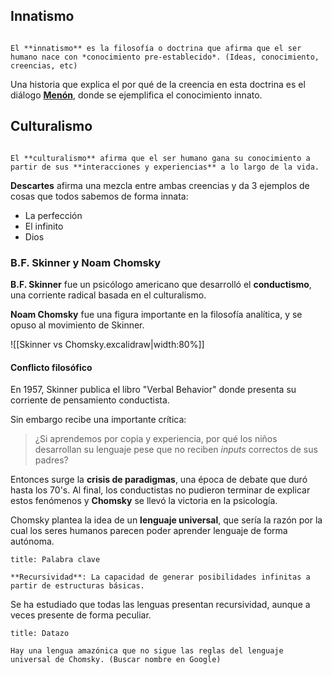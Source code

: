 ## Innatismo

```ad-definition

El **innatismo** es la filosofía o doctrina que afirma que el ser humano nace con *conocimiento pre-establecido*. (Ideas, conocimiento, creencias, etc)

```

Una historia que explica el por qué de la creencia en esta doctrina es el diálogo **[Menón](https://es.wikipedia.org/wiki/Men%C3%B3n)**, donde se ejemplifica el conocimiento innato.

## Culturalismo

```ad-definition

El **culturalismo** afirma que el ser humano gana su conocimiento a partir de sus **interacciones y experiencias** a lo largo de la vida.

```

**Descartes** afirma una mezcla entre ambas creencias y da 3 ejemplos de cosas que todos sabemos de forma innata:
- La perfección
- El infinito
- Dios

### B.F. Skinner y Noam Chomsky

**B.F. Skinner** fue un psicólogo americano que desarrolló el **conductismo**, una corriente radical basada en el culturalismo.

**Noam Chomsky** fue una figura importante en la filosofía analítica, y se opuso al movimiento de Skinner.

![[Skinner vs Chomsky.excalidraw|width:80%]]

#### Conflicto filosófico

En 1957, Skinner publica el libro "Verbal Behavior" donde presenta su corriente de pensamiento conductista. 

Sin embargo recibe una importante crítica:

> ¿Si aprendemos por copia y experiencia, por qué los niños desarrollan su lenguaje pese que no reciben *inputs* correctos de sus padres?

Entonces surge la **crisis de paradigmas**, una época de debate que duró hasta los 70's. Al final, los conductistas no pudieron terminar de explicar estos fenómenos y **Chomsky** se llevó la victoria en la psicología.

Chomsky plantea la idea de un **lenguaje universal**, que sería la razón por la cual los seres humanos parecen poder aprender lenguaje de forma autónoma.

```ad-important
title: Palabra clave

**Recursividad**: La capacidad de generar posibilidades infinitas a partir de estructuras básicas.

```

Se ha estudiado que todas las lenguas presentan recursividad, aunque a veces presente de forma peculiar.

```ad-note
title: Datazo

Hay una lengua amazónica que no sigue las reglas del lenguaje universal de Chomsky. (Buscar nombre en Google)

```
